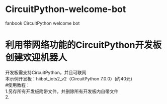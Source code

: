 # CircuitPython-welcome-bot
fanbook CircuitPython welcome bot  
# 利用带网络功能的CircuitPython开发板创建欢迎机器人  
开发板需支持CircuitPython，并且可联网  
本示例开发板：hiibot_iots2_v2（CircuitPython 7.0.0）(约40元)  
#使用教程：  
1.另存所有开发板附带文件，并删除所有开发板内自带文件  
2.
